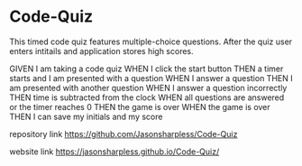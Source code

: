 # Code-Quiz

This timed code quiz features multiple-choice questions. After the quiz user enters intitails and application stores high scores. 

GIVEN I am taking a code quiz
WHEN I click the start button
THEN a timer starts and I am presented with a question
WHEN I answer a question
THEN I am presented with another question
WHEN I answer a question incorrectly
THEN time is subtracted from the clock
WHEN all questions are answered or the timer reaches 0
THEN the game is over
WHEN the game is over
THEN I can save my initials and my score

repository link https://github.com/Jasonsharpless/Code-Quiz

website link https://jasonsharpless.github.io/Code-Quiz/